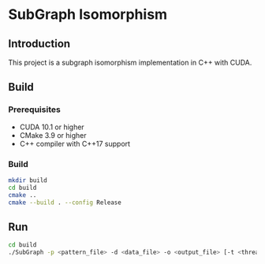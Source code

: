 # SubGraph Isomorphism 

## Introduction
This project is a subgraph isomorphism implementation in C++ with CUDA.

## Build

### Prerequisites
* CUDA 10.1 or higher
* CMake 3.9 or higher
* C++ compiler with C++17 support

### Build
```bash
mkdir build
cd build
cmake ..
cmake --build . --config Release
```

## Run
```bash
cd build
./SubGraph -p <pattern_file> -d <data_file> -o <output_file> [-t <thread_num>] [-b <block_num>]
```
